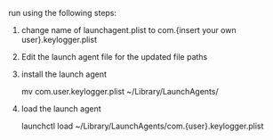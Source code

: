 run using the following steps:

1. change name of launchagent.plist to com.{insert your own user}.keylogger.plist

2. Edit the launch agent file for the updated file paths

3. install the launch agent

   mv com.user.keylogger.plist ~/Library/LaunchAgents/

4. load the launch agent

   launchctl load ~/Library/LaunchAgents/com.{user}.keylogger.plist
